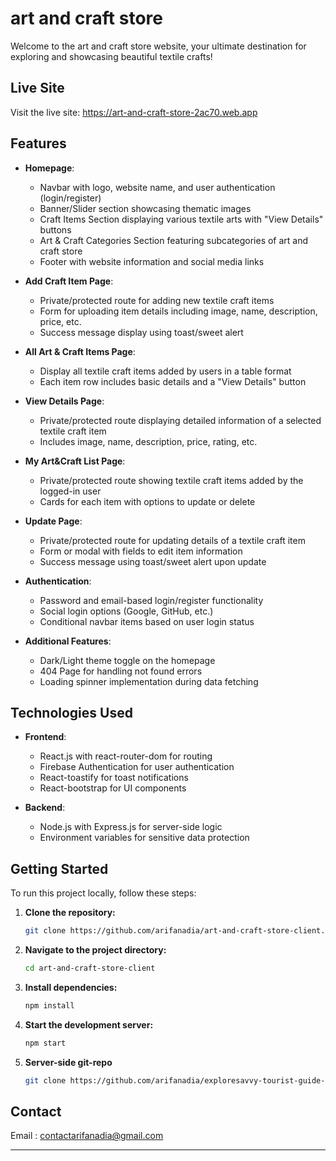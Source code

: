 # art and craft store

Welcome to the art and craft store website, your ultimate destination for exploring and showcasing beautiful textile crafts!

## Live Site

Visit the live site: https://art-and-craft-store-2ac70.web.app

## Features

- **Homepage**:
  - Navbar with logo, website name, and user authentication (login/register)
  - Banner/Slider section showcasing thematic images
  - Craft Items Section displaying various textile arts with "View Details" buttons
  - Art & Craft Categories Section featuring subcategories of art and craft store
  - Footer with website information and social media links

- **Add Craft Item Page**:
  - Private/protected route for adding new textile craft items
  - Form for uploading item details including image, name, description, price, etc.
  - Success message display using toast/sweet alert

- **All Art & Craft Items Page**:
  - Display all textile craft items added by users in a table format
  - Each item row includes basic details and a "View Details" button

- **View Details Page**:
  - Private/protected route displaying detailed information of a selected textile craft item
  - Includes image, name, description, price, rating, etc.

- **My Art&Craft List Page**:
  - Private/protected route showing textile craft items added by the logged-in user
  - Cards for each item with options to update or delete

- **Update Page**:
  - Private/protected route for updating details of a textile craft item
  - Form or modal with fields to edit item information
  - Success message using toast/sweet alert upon update

- **Authentication**:
  - Password and email-based login/register functionality
  - Social login options (Google, GitHub, etc.)
  - Conditional navbar items based on user login status

- **Additional Features**:
  - Dark/Light theme toggle on the homepage
  - 404 Page for handling not found errors
  - Loading spinner implementation during data fetching

## Technologies Used

- **Frontend**:
  - React.js with react-router-dom for routing
  - Firebase Authentication for user authentication
  - React-toastify for toast notifications
  - React-bootstrap for UI components

- **Backend**:
  - Node.js with Express.js for server-side logic
  - Environment variables for sensitive data protection

## Getting Started

To run this project locally, follow these steps:

1. **Clone the repository:**
    ```bash
    git clone https://github.com/arifanadia/art-and-craft-store-client.git
    ```
2. **Navigate to the project directory:**
    ```bash
    cd art-and-craft-store-client
    ```
3. **Install dependencies:**
    ```bash
    npm install
    ```
4. **Start the development server:**
    ```bash
    npm start
    ```
5. **Server-side git-repo**
    ```bash
    git clone https://github.com/arifanadia/exploresavvy-tourist-guide-server.git
    ```

## Contact

Email : contactarifanadia@gmail.com

---
